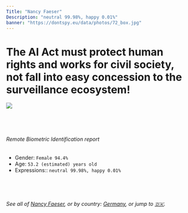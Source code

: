 ```yaml
---
Title: "Nancy Faeser"
Description: "neutral 99.98%, happy 0.01%"
banner: "https://dontspy.eu/data/photos/72_box.jpg"
---
```


# The AI Act must protect human rights and works for civil society, not fall into easy concession to the surveillance ecosystem!

<link rel="stylesheet" type="text/css" href="/css/blog.css" />

<div class="is-fake" hidden>

_This is a **fake picture**_, we collect these anyway [because the AI Act](why-deepfake) negotiation moves in a way that would create more mess in our lives! for a longer explanation, read [The Dual Threat: How Losing the Biometric Battle Fuels Deepfake Proliferation](/blog/the-dual-threat-how-losing-the-biometric-battle-fuels-deepfake-proliferation/)

</div>

<!-- <img src="https://dontspy.eu/data/photos/54_box.jpg" /> -->
<img src="https://dontspy.eu/data/photos/72_box.jpg" />

## <br>

###### Remote Biometric Identification report

* <span class="label">Gender:</span> `Female 94.4%`
* <span class="label">Age:</span> `53.2 (estimated) years old`
* <span class="label">Expressions::</span> `neutral 99.98%, happy 0.01%`

## <br>

###### See all of [Nancy Faeser](/policymaker#Nancy%20Faeser), or by country: [Germany](/country#Germany), or jump to [🇩🇰](/x/247).

## <br>